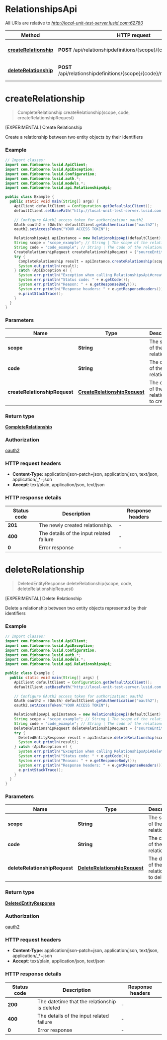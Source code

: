 # RelationshipsApi

All URIs are relative to *http://local-unit-test-server.lusid.com:62780*

Method | HTTP request | Description
------------- | ------------- | -------------
[**createRelationship**](RelationshipsApi.md#createRelationship) | **POST** /api/relationshipdefinitions/{scope}/{code}/relationships | [EXPERIMENTAL] Create Relationship
[**deleteRelationship**](RelationshipsApi.md#deleteRelationship) | **POST** /api/relationshipdefinitions/{scope}/{code}/relationships/$delete | [EXPERIMENTAL] Delete Relationship


<a name="createRelationship"></a>
# **createRelationship**
> CompleteRelationship createRelationship(scope, code, createRelationshipRequest)

[EXPERIMENTAL] Create Relationship

Create a relationship between two entity objects by their identifiers

### Example
```java
// Import classes:
import com.finbourne.lusid.ApiClient;
import com.finbourne.lusid.ApiException;
import com.finbourne.lusid.Configuration;
import com.finbourne.lusid.auth.*;
import com.finbourne.lusid.models.*;
import com.finbourne.lusid.api.RelationshipsApi;

public class Example {
  public static void main(String[] args) {
    ApiClient defaultClient = Configuration.getDefaultApiClient();
    defaultClient.setBasePath("http://local-unit-test-server.lusid.com:62780");
    
    // Configure OAuth2 access token for authorization: oauth2
    OAuth oauth2 = (OAuth) defaultClient.getAuthentication("oauth2");
    oauth2.setAccessToken("YOUR ACCESS TOKEN");

    RelationshipsApi apiInstance = new RelationshipsApi(defaultClient);
    String scope = "scope_example"; // String | The scope of the relationship
    String code = "code_example"; // String | The code of the relationship
    CreateRelationshipRequest createRelationshipRequest = {"sourceEntityId":{"scope":"UkPortfolio","code":"PortfolioId-148176"},"targetEntityId":{"idTypeScope":"HrSystem1","idTypeCode":"InternalId","code":"XY10001111"}}; // CreateRelationshipRequest | The details of the relationship to create.
    try {
      CompleteRelationship result = apiInstance.createRelationship(scope, code, createRelationshipRequest);
      System.out.println(result);
    } catch (ApiException e) {
      System.err.println("Exception when calling RelationshipsApi#createRelationship");
      System.err.println("Status code: " + e.getCode());
      System.err.println("Reason: " + e.getResponseBody());
      System.err.println("Response headers: " + e.getResponseHeaders());
      e.printStackTrace();
    }
  }
}
```

### Parameters

Name | Type | Description  | Notes
------------- | ------------- | ------------- | -------------
 **scope** | **String**| The scope of the relationship |
 **code** | **String**| The code of the relationship |
 **createRelationshipRequest** | [**CreateRelationshipRequest**](CreateRelationshipRequest.md)| The details of the relationship to create. |

### Return type

[**CompleteRelationship**](CompleteRelationship.md)

### Authorization

[oauth2](../README.md#oauth2)

### HTTP request headers

 - **Content-Type**: application/json-patch+json, application/json, text/json, application/_*+json
 - **Accept**: text/plain, application/json, text/json

### HTTP response details
| Status code | Description | Response headers |
|-------------|-------------|------------------|
**201** | The newly created relationship. |  -  |
**400** | The details of the input related failure |  -  |
**0** | Error response |  -  |

<a name="deleteRelationship"></a>
# **deleteRelationship**
> DeletedEntityResponse deleteRelationship(scope, code, deleteRelationshipRequest)

[EXPERIMENTAL] Delete Relationship

Delete a relationship between two entity objects represented by their identifiers

### Example
```java
// Import classes:
import com.finbourne.lusid.ApiClient;
import com.finbourne.lusid.ApiException;
import com.finbourne.lusid.Configuration;
import com.finbourne.lusid.auth.*;
import com.finbourne.lusid.models.*;
import com.finbourne.lusid.api.RelationshipsApi;

public class Example {
  public static void main(String[] args) {
    ApiClient defaultClient = Configuration.getDefaultApiClient();
    defaultClient.setBasePath("http://local-unit-test-server.lusid.com:62780");
    
    // Configure OAuth2 access token for authorization: oauth2
    OAuth oauth2 = (OAuth) defaultClient.getAuthentication("oauth2");
    oauth2.setAccessToken("YOUR ACCESS TOKEN");

    RelationshipsApi apiInstance = new RelationshipsApi(defaultClient);
    String scope = "scope_example"; // String | The scope of the relationship
    String code = "code_example"; // String | The code of the relationship
    DeleteRelationshipRequest deleteRelationshipRequest = {"sourceEntityId":{"scope":"UkPortfolio","code":"PortfolioId-148176"},"targetEntityId":{"idTypeScope":"HrSystem1","idTypeCode":"InternalId","code":"XY10001111"}}; // DeleteRelationshipRequest | The details of the relationship to delete.
    try {
      DeletedEntityResponse result = apiInstance.deleteRelationship(scope, code, deleteRelationshipRequest);
      System.out.println(result);
    } catch (ApiException e) {
      System.err.println("Exception when calling RelationshipsApi#deleteRelationship");
      System.err.println("Status code: " + e.getCode());
      System.err.println("Reason: " + e.getResponseBody());
      System.err.println("Response headers: " + e.getResponseHeaders());
      e.printStackTrace();
    }
  }
}
```

### Parameters

Name | Type | Description  | Notes
------------- | ------------- | ------------- | -------------
 **scope** | **String**| The scope of the relationship |
 **code** | **String**| The code of the relationship |
 **deleteRelationshipRequest** | [**DeleteRelationshipRequest**](DeleteRelationshipRequest.md)| The details of the relationship to delete. |

### Return type

[**DeletedEntityResponse**](DeletedEntityResponse.md)

### Authorization

[oauth2](../README.md#oauth2)

### HTTP request headers

 - **Content-Type**: application/json-patch+json, application/json, text/json, application/_*+json
 - **Accept**: text/plain, application/json, text/json

### HTTP response details
| Status code | Description | Response headers |
|-------------|-------------|------------------|
**200** | The datetime that the relationship is deleted |  -  |
**400** | The details of the input related failure |  -  |
**0** | Error response |  -  |


